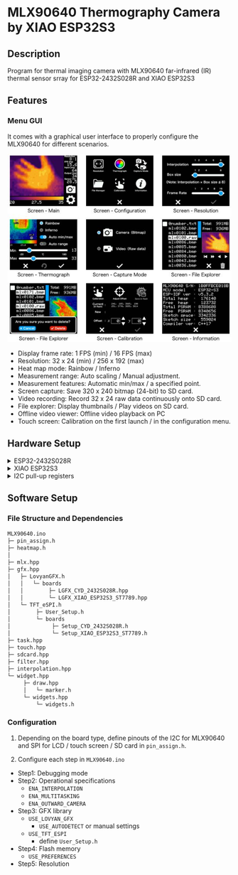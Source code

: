 # MLX90640 Thermography Camera by XIAO ESP32S3

## Description

Program for thermal imaging camera with MLX90640 far-infrared (IR) thermal sensor srray for ESP32-2432S028R and XIAO ESP32S3

## Features

### Menu GUI

It comes with a graphical user interface to properly configure the MLX90640 for different scenarios.

![Configuration Menu](images/MLX90640-menu.jpg)

- Display frame rate: 1 FPS (min) / 16 FPS (max)
- Resolution: 32 x 24 (min) / 256 x 192 (max)
- Heat map mode: Rainbow / Inferno
- Measurement range: Auto scaling / Manual adjustment.
- Measurement features: Automatic min/max / a specified point.
- Screen capture: Save 320 x 240 bitmap (24-bit) to SD card.
- Video recording: Record 32 x 24 raw data continuously onto SD card.
- File explorer: Display thumbnails / Play videos on SD card.
- Offline video viewer: Offline video playback on PC
- Touch screen: Calibration on the first launch / in the configuration menu.

## Hardware Setup

<details>
<summary>ESP32-2432S028R</summary>

### Connecting MLX90640 to I2C
![Connecting MLX90640 to I2C with ESP32-2432S028R-MLX90640](images/CYD-CN1.jpg)

### Li-Po Battery
![Schematics](images/CYD-P5.jpg)
![Li-Po and Booster](images/CYD-LiPo.jpg)
</details>

<details>
<summary>XIAO ESP32S3</summary>

### Block Diagram
![Block Diagram](images/XIAO-BlockDiagram.jpg)

### Wiring
![Wiring](images/XIAO-MLX90640.jpg)
</details>

<details>
<summary>I2C pull-up registers</summary>

![with and without pull-up registers](images/MLX90640-SCL.jpg)
</details>

## Software Setup

### File Structure and Dependencies

```
MLX90640.ino
├─ pin_assign.h
├─ heatmap.h
│
├─ mlx.hpp
├─ gfx.hpp
│   ├─ LovyanGFX.h
│   │   └─ boards
│   │        ├─ LGFX_CYD_2432S028R.hpp
│   │        └─ LGFX_XIAO_ESP32S3_ST7789.hpp
│   └─ TFT_eSPI.h
│        ├─ User_Setup.h
│        └─ boards
│             ├─ Setup_CYD_2432S028R.h
│             └─ Setup_XIAO_ESP32S3_ST7789.h
├─ task.hpp
├─ touch.hpp
├─ sdcard.hpp
├─ filter.hpp
├─ interpolation.hpp
└─ widget.hpp
     ├─ draw.hpp
     │   └─ marker.h
     └─ widgets.hpp
         └─ widgets.h
```

### Configuration

1. Depending on the board type, define pinouts of the I2C for MLX90640 and SPI for LCD / touch screen / SD card in `pin_assign.h`.

2. Configure each step in `MLX90640.ino`
  - Step1: Debugging mode
  - Step2: Operational specifications
    - `ENA_INTERPOLATION`
    - `ENA_MULTITASKING`
    - `ENA_OUTWARD_CAMERA`
  - Step3: GFX library
    - `USE_LOVYAN_GFX`
        - `USE_AUTODETECT` or manual settings
    - `USE_TFT_ESPI`
        - define `User_Setup.h`
  - Step4: Flash memory
    - `USE_PREFERENCES`
  - Step5: Resolution
